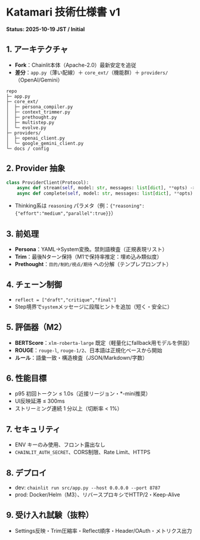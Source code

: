 # Katamari 技術仕様書 v1
**Status: 2025-10-19 JST / Initial**

## 1. アーキテクチャ
- **Fork**：Chainlit本体（Apache-2.0）最新安定を追従
- **差分**：`app.py`（薄い配線）＋ `core_ext/`（機能群）＋ `providers/`（OpenAI/Gemini）
```
repo
├─ app.py
├─ core_ext/
│  ├─ persona_compiler.py
│  ├─ context_trimmer.py
│  ├─ prethought.py
│  ├─ multistep.py
│  └─ evolve.py
├─ providers/
│  ├─ openai_client.py
│  └─ google_gemini_client.py
└─ docs / config
```

## 2. Provider 抽象
```python
class ProviderClient(Protocol):
    async def stream(self, model: str, messages: list[dict], **opts) -> AsyncIterator[str]: ...
    async def complete(self, model: str, messages: list[dict], **opts) -> str: ...
```
- Thinking系は `reasoning` パラメタ（例：`{"reasoning":{"effort":"medium","parallel":true}}`）

## 3. 前処理
- **Persona**：YAML→System変換。禁則語検査（正規表現リスト）
- **Trim**：最後Nターン保持（M1で保持率推定：埋め込み類似度）
- **Prethought**：`目的/制約/視点/期待` への分解（テンプレプロンプト）

## 4. チェーン制御
- `reflect = ["draft","critique","final"]`
- Step境界で`system`メッセージに段階ヒントを追加（短く・安全に）

## 5. 評価器（M2）
- **BERTScore**：`xlm-roberta-large` 既定（軽量化にfallback用モデルを併設）
- **ROUGE**：`rouge-l`, `rouge-1/2`、日本語は正規化ベースから開始
- **ルール**：語彙一致・構造検査（JSON/Markdown/字数）

## 6. 性能目標
- p95 初回トークン ≤ 1.0s（近接リージョン・*-mini推奨）
- UI反映延滞 ≤ 300ms
- ストリーミング連続 1 分以上（切断率 < 1%）

## 7. セキュリティ
- ENV キーのみ使用、フロント露出なし
- `CHAINLIT_AUTH_SECRET`、CORS制限、Rate Limit、HTTPS

## 8. デプロイ
- dev: `chainlit run src/app.py --host 0.0.0.0 --port 8787`
- prod: Docker/Helm（M3）、リバースプロキシでHTTP/2・Keep-Alive

## 9. 受け入れ試験（抜粋）
- Settings反映・Trim圧縮率・Reflect順序・Header/OAuth・メトリクス出力
